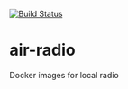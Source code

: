 [![Build Status](https://travis-ci.com/ipiton/air-radio.svg?branch=master)](https://travis-ci.com/ipiton/air-radio)
# air-radio
Docker images for local radio
